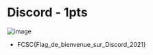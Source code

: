 # Discord - 1pts

![image](https://user-images.githubusercontent.com/69907830/116443679-3c75bb80-a854-11eb-81a1-538a498caa41.png)

- FCSC{Flag_de_bienvenue_sur_Discord_2021}
